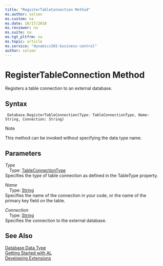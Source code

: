 ```yaml
---
title: "RegisterTableConnection Method"
ms.author: solsen
ms.custom: na
ms.date: 10/17/2018
ms.reviewer: na
ms.suite: na
ms.tgt_pltfrm: na
ms.topic: article
ms.service: "dynamics365-business-central"
author: solsen
---
```

[//]: # (START>DO_NOT_EDIT)
[//]: # (IMPORTANT:Do not edit any of the content between here and the END>DO_NOT_EDIT.)
[//]: # (Any modifications should be made in the .xml files in the ModernDev repo.)
# RegisterTableConnection Method
Registers a table connection to an external database.

## Syntax
```
 Database.RegisterTableConnection(Type: TableConnectionType, Name: String, Connection: String)
```
> [!NOTE]  
> This method can be invoked without specifying the data type name.  
## Parameters
*Type*  
&emsp;Type: [TableConnectionType](../tableconnectiontype/tableconnectiontype-option.md)  
Specifies the type of table connection as defined in the TableType property.
        
*Name*  
&emsp;Type: [String](../string/string-data-type.md)  
Specifies the name of the connection in your code, or the name of the primary key field on the table.
        
*Connection*  
&emsp;Type: [String](../string/string-data-type.md)  
Specifies the connection to the external database.  



[//]: # (IMPORTANT: END>DO_NOT_EDIT)
## See Also
[Database Data Type](database-data-type.md)  
[Getting Started with AL](../../devenv-get-started.md)  
[Developing Extensions](../../devenv-dev-overview.md)